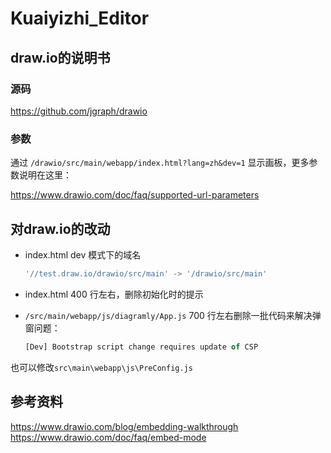 # Kuaiyizhi_Editor

## draw.io的说明书

### 源码

<https://github.com/jgraph/drawio>

### 参数

通过 `/drawio/src/main/webapp/index.html?lang=zh&dev=1` 显示画板，更多参数说明在这里：

<https://www.drawio.com/doc/faq/supported-url-parameters>

## 对draw.io的改动

- index.html dev 模式下的域名

  ```js
  '//test.draw.io/drawio/src/main' -> '/drawio/src/main'
  ```

- index.html 400 行左右，删除初始化时的提示
- `/src/main/webapp/js/diagramly/App.js` 700 行左右删除一批代码来解决弹窗问题：

  ```js
  [Dev] Bootstrap script change requires update of CSP
  ```

也可以修改`src\main\webapp\js\PreConfig.js`

## 参考资料

<https://www.drawio.com/blog/embedding-walkthrough>
<https://www.drawio.com/doc/faq/embed-mode>
